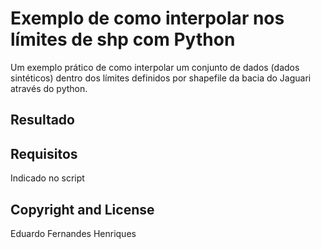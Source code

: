 # Exemplo de como interpolar nos límites de shp com Python
Um exemplo prático de como interpolar um conjunto de dados (dados sintéticos)
dentro dos límites definidos por shapefile da bacia do Jaguari através do python.


## Resultado



## Requisitos
Indicado no script

## Copyright and License
Eduardo Fernandes Henriques
